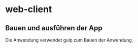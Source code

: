 # web-client

## Bauen und ausführen der App

Die Anwendung verwendet gulp zum Bauen der Anwendung.

